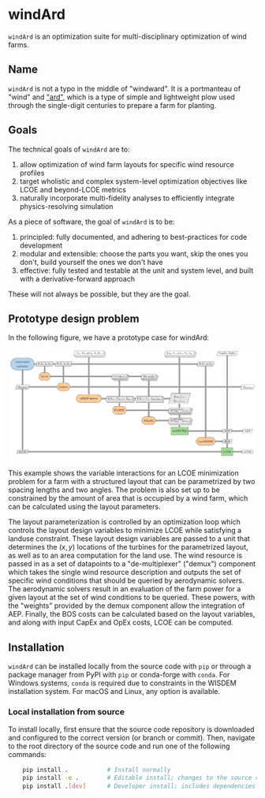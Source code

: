 
# windArd

`windArd` is an optimization suite for multi-disciplinary optimization of wind farms.

## Name

`windArd` is not a typo in the middle of "windward".
It is a portmanteau of "wind" and ["ard"](https://en.wikipedia.org/wiki/Ard_\(plough\)), which is a type of simple and lightweight plow used through the single-digit centuries to prepare a farm for planting.

## Goals

The technical goals of `windArd` are to:
1) allow optimization of wind farm layouts for specific wind resource profiles
1) target wholistic and complex system-level optimization objectives like LCOE and beyond-LCOE metrics
1) naturally incorporate multi-fidelity analyses to efficiently integrate physics-resolving simulation

As a piece of software, the goal of `windArd` is to be:
1) principled: fully documented, and adhering to best-practices for code development
1) modular and extensible: choose the parts you want, skip the ones you don't, build yourself the ones we don't have
1) effective: fully tested and testable at the unit and system level, and built with a derivative-forward approach

These will not always be possible, but they are the goal.

## Prototype design problem

In the following figure, we have a prototype case for windArd:

![`windArd` demonstration image](/assets/windard_xdsm/windard_xdsm.png)

This example shows the variable interactions for an LCOE minimization problem for a farm with a structured layout that can be parametrized by two spacing lengths and two angles.
The problem is also set up to be constrained by the amount of area that is occupied by a wind farm, which can be calculated using the layout parameters.

The layout parameterization is controlled by an optimization loop which controls the layout design variables to minimize LCOE while satisfying a landuse constraint.
These layout design variables are passed to a unit that determines the $(x,y)$ locations of the turbines for the parametrized layout, as well as to an area computation for the land use.
The wind resource is passed in as a set of datapoints to a "de-multiplexer" ("demux") component which takes the single wind resource description and outputs the set of specific wind conditions that should be queried by aerodynamic solvers.
The aerodynamic solvers result in an evaluation of the farm power for a given layout at the set of wind conditions to be queried.
These powers, with the "weights" provided by the demux component allow the integration of AEP.
Finally, the BOS costs can be calculated based on the layout variables, and along with input CapEx and OpEx costs, LCOE can be computed.

## Installation

`windArd` can be installed locally from the source code with `pip` or through a package manager
from PyPI with `pip` or conda-forge with `conda`.
For Windows systems, `conda` is required due to constraints in the WISDEM installation system.
For macOS and Linux, any option is available.

### Local installation from source
To install locally, first ensure that the source code repository is downloaded and configured
to the correct version (or branch or commit).
Then, navigate to the root directory of the source code and run one of the following commands:

```bash
    pip install .           # Install normally
    pip install -e .        # Editable install; changes to the source code affect the installation
    pip install .[dev]      # Developer install; includes dependencies for development
```

<!-- FIN -->
